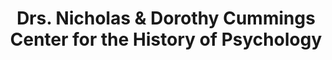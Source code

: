 ---
layout: repo
title: "Drs. Nicholas & Dorothy Cummings Center for the History of Psychology"
id: 227
permalink: repos/227/
---